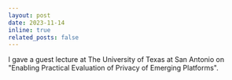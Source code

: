 ```yaml
---
layout: post
date: 2023-11-14
inline: true
related_posts: false
---
```


I gave a guest lecture at The University of Texas at San Antonio on "Enabling Practical Evaluation of Privacy of Emerging Platforms". 


